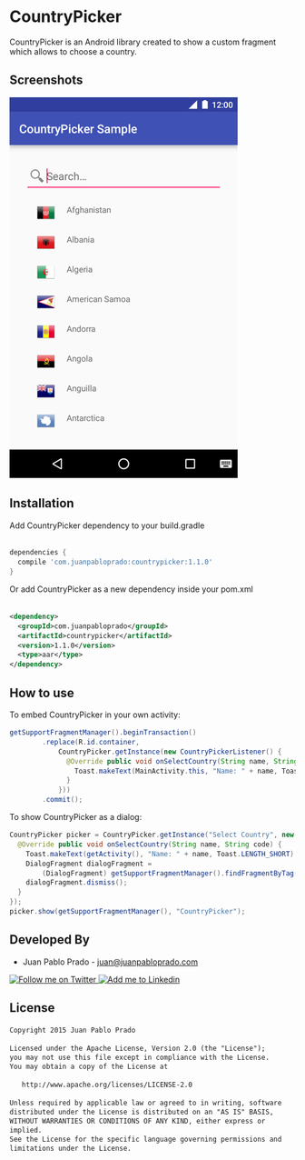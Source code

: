 CountryPicker
=============
CountryPicker is an Android library created to show a custom fragment which allows to choose a country.

Screenshots
-----------
![Demo Screenshot][1]

Installation
------------

Add CountryPicker dependency to your build.gradle

```groovy

dependencies {
  compile 'com.juanpabloprado:countrypicker:1.1.0'
}

```

Or add CountryPicker as a new dependency inside your pom.xml

```xml

<dependency>
  <groupId>com.juanpabloprado</groupId>
  <artifactId>countrypicker</artifactId>
  <version>1.1.0</version>
  <type>aar</type>
</dependency>

```

## How to use

To embed CountryPicker in your own activity:

```java
getSupportFragmentManager().beginTransaction()
        .replace(R.id.container,
            CountryPicker.getInstance(new CountryPickerListener() {
              @Override public void onSelectCountry(String name, String code) {
                Toast.makeText(MainActivity.this, "Name: " + name, Toast.LENGTH_SHORT).show();
              }
            }))
        .commit();
```

To show CountryPicker as a dialog:

```java
CountryPicker picker = CountryPicker.getInstance("Select Country", new CountryPickerListener() {
  @Override public void onSelectCountry(String name, String code) {
    Toast.makeText(getActivity(), "Name: " + name, Toast.LENGTH_SHORT).show();
    DialogFragment dialogFragment =
        (DialogFragment) getSupportFragmentManager().findFragmentByTag("CountryPicker");
    dialogFragment.dismiss();
  }
});
picker.show(getSupportFragmentManager(), "CountryPicker");
```

Developed By
------------

* Juan Pablo Prado - <juan@juanpabloprado.com>

<a href="https://twitter.com/juanpablosprado">
  <img alt="Follow me on Twitter" src="http://imageshack.us/a/img812/3923/smallth.png" />
</a>
<a href="https://www.linkedin.com/in/juanpabloprado">
  <img alt="Add me to Linkedin" src="http://imageshack.us/a/img41/7877/smallld.png" />
</a>

License
-------

    Copyright 2015 Juan Pablo Prado

    Licensed under the Apache License, Version 2.0 (the "License");
    you may not use this file except in compliance with the License.
    You may obtain a copy of the License at

       http://www.apache.org/licenses/LICENSE-2.0

    Unless required by applicable law or agreed to in writing, software
    distributed under the License is distributed on an "AS IS" BASIS,
    WITHOUT WARRANTIES OR CONDITIONS OF ANY KIND, either express or implied.
    See the License for the specific language governing permissions and
    limitations under the License.

[1]: ./art/screenshot.png
